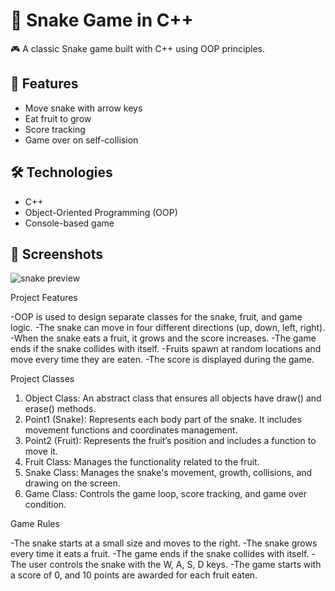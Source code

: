# 🐍 Snake Game in C++

🎮 A classic Snake game built with C++ using OOP principles.
## 🚀 Features

- Move snake with arrow keys
- Eat fruit to grow
- Score tracking
- Game over on self-collision

## 🛠️ Technologies

- C++
- Object-Oriented Programming (OOP)
- Console-based game

## 📸 Screenshots

![snake preview]([https://user-images.githubusercontent.com/00000000/snake-game.gif](https://github.com/user-attachments/assets/4a82ae05-5a2b-4628-92cc-ac85a3a72413))

Project Features

-OOP is used to design separate classes for the snake, fruit, and game logic.
-The snake can move in four different directions (up, down, left, right).
-When the snake eats a fruit, it grows and the score increases.
-The game ends if the snake collides with itself.
-Fruits spawn at random locations and move every time they are eaten.
-The score is displayed during the game.

Project Classes

1. Object Class: An abstract class that ensures all objects have draw() and erase() methods.
2. Point1 (Snake): Represents each body part of the snake. It includes movement functions and coordinates management.
3. Point2 (Fruit): Represents the fruit’s position and includes a function to move it.
4. Fruit Class: Manages the functionality related to the fruit.
5. Snake Class: Manages the snake's movement, growth, collisions, and drawing on the screen.
6. Game Class: Controls the game loop, score tracking, and game over condition.

Game Rules

-The snake starts at a small size and moves to the right.
-The snake grows every time it eats a fruit.
-The game ends if the snake collides with itself.
-The user controls the snake with the W, A, S, D keys.
-The game starts with a score of 0, and 10 points are awarded for each fruit eaten.
